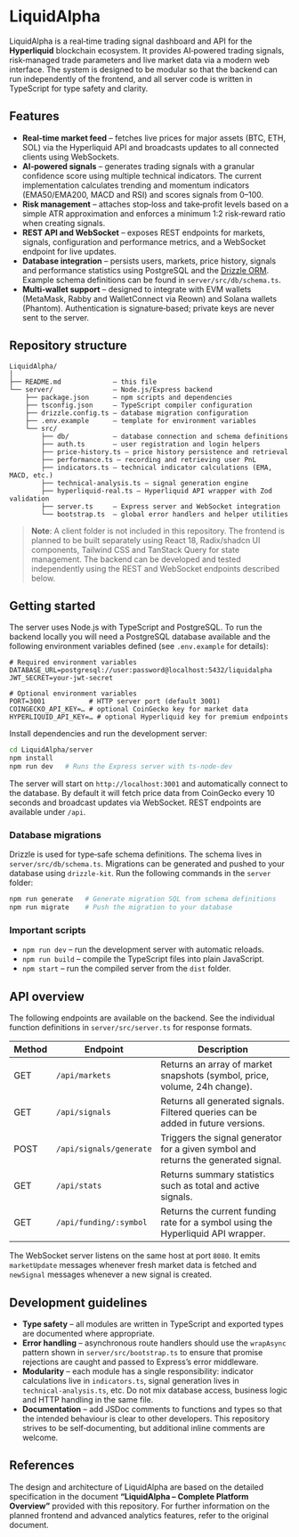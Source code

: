 # LiquidAlpha

LiquidAlpha is a real‑time trading signal dashboard and API for the **Hyperliquid** blockchain ecosystem.  It provides AI‑powered trading signals, risk‑managed trade parameters and live market data via a modern web interface.  The system is designed to be modular so that the backend can run independently of the frontend, and all server code is written in TypeScript for type safety and clarity.

## Features

* **Real‑time market feed** – fetches live prices for major assets (BTC, ETH, SOL) via the Hyperliquid API and broadcasts updates to all connected clients using WebSockets.
* **AI‑powered signals** – generates trading signals with a granular confidence score using multiple technical indicators.  The current implementation calculates trending and momentum indicators (EMA50/EMA200, MACD and RSI) and scores signals from 0–100.
* **Risk management** – attaches stop‑loss and take‑profit levels based on a simple ATR approximation and enforces a minimum 1:2 risk‑reward ratio when creating signals.
* **REST API and WebSocket** – exposes REST endpoints for markets, signals, configuration and performance metrics, and a WebSocket endpoint for live updates.
* **Database integration** – persists users, markets, price history, signals and performance statistics using PostgreSQL and the [Drizzle ORM](https://orm.drizzle.team/).  Example schema definitions can be found in `server/src/db/schema.ts`.
* **Multi‑wallet support** – designed to integrate with EVM wallets (MetaMask, Rabby and WalletConnect via Reown) and Solana wallets (Phantom).  Authentication is signature‑based; private keys are never sent to the server.

## Repository structure

```
LiquidAlpha/
│
├── README.md             – this file
└── server/               – Node.js/Express backend
    ├── package.json      – npm scripts and dependencies
    ├── tsconfig.json     – TypeScript compiler configuration
    ├── drizzle.config.ts – database migration configuration
    ├── .env.example      – template for environment variables
    └── src/
        ├── db/           – database connection and schema definitions
        ├── auth.ts       – user registration and login helpers
        ├── price‑history.ts – price history persistence and retrieval
        ├── performance.ts – recording and retrieving user PnL
        ├── indicators.ts – technical indicator calculations (EMA, MACD, etc.)
        ├── technical‑analysis.ts – signal generation engine
        ├── hyperliquid‑real.ts – Hyperliquid API wrapper with Zod validation
        ├── server.ts     – Express server and WebSocket integration
        └── bootstrap.ts  – global error handlers and helper utilities
```

> **Note**: A client folder is not included in this repository.  The frontend is planned to be built separately using React 18, Radix/shadcn UI components, Tailwind CSS and TanStack Query for state management.  The backend can be developed and tested independently using the REST and WebSocket endpoints described below.

## Getting started

The server uses Node.js with TypeScript and PostgreSQL.  To run the backend locally you will need a PostgreSQL database available and the following environment variables defined (see `.env.example` for details):

```
# Required environment variables
DATABASE_URL=postgresql://user:password@localhost:5432/liquidalpha
JWT_SECRET=your‑jwt‑secret

# Optional environment variables
PORT=3001           # HTTP server port (default 3001)
COINGECKO_API_KEY=… # optional CoinGecko key for market data
HYPERLIQUID_API_KEY=… # optional Hyperliquid key for premium endpoints
```

Install dependencies and run the development server:

```bash
cd LiquidAlpha/server
npm install
npm run dev   # Runs the Express server with ts-node-dev
```

The server will start on `http://localhost:3001` and automatically connect to the database.  By default it will fetch price data from CoinGecko every 10 seconds and broadcast updates via WebSocket.  REST endpoints are available under `/api`.

### Database migrations

Drizzle is used for type‑safe schema definitions.  The schema lives in `server/src/db/schema.ts`.  Migrations can be generated and pushed to your database using `drizzle-kit`.  Run the following commands in the `server` folder:

```bash
npm run generate   # Generate migration SQL from schema definitions
npm run migrate    # Push the migration to your database
```

### Important scripts

* `npm run dev` – run the development server with automatic reloads.
* `npm run build` – compile the TypeScript files into plain JavaScript.
* `npm start` – run the compiled server from the `dist` folder.

## API overview

The following endpoints are available on the backend.  See the individual function definitions in `server/src/server.ts` for response formats.

| Method | Endpoint                    | Description |
|-------|-----------------------------|-------------|
| GET   | `/api/markets`              | Returns an array of market snapshots (symbol, price, volume, 24h change). |
| GET   | `/api/signals`              | Returns all generated signals.  Filtered queries can be added in future versions. |
| POST  | `/api/signals/generate`     | Triggers the signal generator for a given symbol and returns the generated signal. |
| GET   | `/api/stats`                | Returns summary statistics such as total and active signals. |
| GET   | `/api/funding/:symbol`      | Returns the current funding rate for a symbol using the Hyperliquid API wrapper. |

The WebSocket server listens on the same host at port `8080`.  It emits `marketUpdate` messages whenever fresh market data is fetched and `newSignal` messages whenever a new signal is created.

## Development guidelines

* **Type safety** – all modules are written in TypeScript and exported types are documented where appropriate.
* **Error handling** – asynchronous route handlers should use the `wrapAsync` pattern shown in `server/src/bootstrap.ts` to ensure that promise rejections are caught and passed to Express’s error middleware.
* **Modularity** – each module has a single responsibility: indicator calculations live in `indicators.ts`, signal generation lives in `technical‑analysis.ts`, etc.  Do not mix database access, business logic and HTTP handling in the same file.
* **Documentation** – add JSDoc comments to functions and types so that the intended behaviour is clear to other developers.  This repository strives to be self‑documenting, but additional inline comments are welcome.

## References

The design and architecture of LiquidAlpha are based on the detailed specification in the document **“LiquidAlpha – Complete Platform Overview”** provided with this repository.  For further information on the planned frontend and advanced analytics features, refer to the original document.
